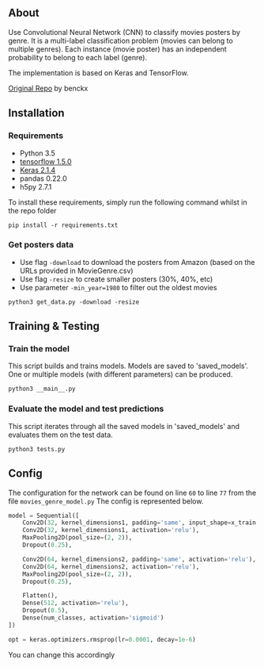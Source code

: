 ## About
Use Convolutional Neural Network (CNN) to classify movies posters by genre. It is a multi-label classification problem 
(movies can belong to multiple genres). Each instance (movie poster) has an independent probability to belong to each label (genre).

The implementation is based on Keras and TensorFlow.

[Original Repo](https://github.com/benckx/dnn-movie-posters) by benckx

## Installation

### Requirements
* Python 3.5
* [tensorflow 1.5.0](https://www.tensorflow.org/install/install_linux#InstallingVirtualenv)
* [Keras 2.1.4](https://keras.io/#installation)
* pandas 0.22.0
* h5py 2.7.1

To install these requirements, simply run the following command whilst in the repo folder

```pip install -r requirements.txt```

### Get posters data
* Use flag `-download` to download the posters from Amazon (based on the URLs provided in MovieGenre.csv)
* Use flag `-resize` to create smaller posters (30%, 40%, etc)
* Use parameter `-min_year=1980` to filter out the oldest movies
```
python3 get_data.py -download -resize
```

## Training & Testing

### Train the model
This script builds and trains models. Models are saved to 'saved_models'. One or multiple models
(with different parameters) can be produced.
```
python3 __main__.py
```

### Evaluate the model and test predictions
This script iterates through all the saved models in 'saved_models' and evaluates them on the test data.
```
python3 tests.py
```

## Config

The configuration for the network can be found on line `60` to line `77` from the file `movies_genre_model.py`
The config is represented below.

```python
model = Sequential([
    Conv2D(32, kernel_dimensions1, padding='same', input_shape=x_train.shape[1:], activation='relu'),
    Conv2D(32, kernel_dimensions1, activation='relu'),
    MaxPooling2D(pool_size=(2, 2)),
    Dropout(0.25),

    Conv2D(64, kernel_dimensions2, padding='same', activation='relu'),
    Conv2D(64, kernel_dimensions2, activation='relu'),
    MaxPooling2D(pool_size=(2, 2)),
    Dropout(0.25),

    Flatten(),
    Dense(512, activation='relu'),
    Dropout(0.5),
    Dense(num_classes, activation='sigmoid')
])

opt = keras.optimizers.rmsprop(lr=0.0001, decay=1e-6)
```

You can change this accordingly